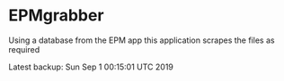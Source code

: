 # EPMgrabber
Using a database from the EPM app this application scrapes the files as required


Latest backup: Sun Sep 1 00:15:01 UTC 2019
